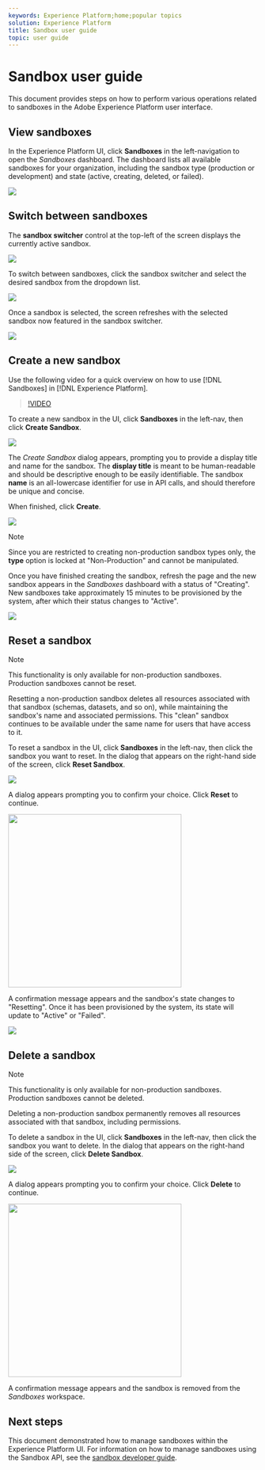 ```yaml
---
keywords: Experience Platform;home;popular topics
solution: Experience Platform
title: Sandbox user guide
topic: user guide
---
```


# Sandbox user guide

This document provides steps on how to perform various operations related to sandboxes in the Adobe Experience Platform user interface.

## View sandboxes

In the Experience Platform UI, click **Sandboxes** in the left-navigation to open the _Sandboxes_ dashboard. The dashboard lists all available sandboxes for your organization, including the sandbox type (production or development) and state (active, creating, deleted, or failed).

![](../images/ui/sandboxes-tab.png)

## Switch between sandboxes

The **sandbox switcher** control at the top-left of the screen displays the currently active sandbox.

![](../images/ui/sandbox-selector.png)

To switch between sandboxes, click the sandbox switcher and select the desired sandbox from the dropdown list.

![](../images/ui/switch-sandbox.png)

Once a sandbox is selected, the screen refreshes with the selected sandbox now featured in the sandbox switcher.

![](../images/ui/sandbox-switched.png)

## Create a new sandbox

Use the following video for a quick overview on how to use [!DNL Sandboxes] in [!DNL Experience Platform].

>[!VIDEO](https://video.tv.adobe.com/v/29838/?quality=12&learn=on)

To create a new sandbox in the UI, click **Sandboxes** in the left-nav, then click **Create Sandbox**.

![](../images/ui/create-sandbox-button.png)

The _Create Sandbox_ dialog appears, prompting you to provide a display title and name for the sandbox. The **display title** is meant to be human-readable and should be descriptive enough to be easily identifiable. The sandbox **name** is an all-lowercase identifier for use in API calls, and should therefore be unique and concise.

When finished, click **Create**.

![](../images/ui/create-sandbox-dialog.png)

>[!NOTE]
>
>Since you are restricted to creating non-production sandbox types only, the **type** option is locked at "Non-Production" and cannot be manipulated.

Once you have finished creating the sandbox, refresh the page and the new sandbox appears in the _Sandboxes_ dashboard with a status of "Creating". New sandboxes take approximately 15 minutes to be provisioned by the system, after which their status changes to "Active".

![](../images/ui/sandbox-created.png)

## Reset a sandbox

>[!NOTE]
>
>This functionality is only available for non-production sandboxes. Production sandboxes cannot be reset.

Resetting a non-production sandbox deletes all resources associated with that sandbox (schemas, datasets, and so on), while maintaining the sandbox's name and associated permissions. This "clean" sandbox continues to be available under the same name for users that have access to it.

To reset a sandbox in the UI, click **Sandboxes** in the left-nav, then click the sandbox you want to reset. In the dialog that appears on the right-hand side of the screen, click **Reset Sandbox**.

![](../images/ui/reset-sandbox-button.png)

A dialog appears prompting you to confirm your choice. Click **Reset** to continue.

<img src='../images/ui/reset-are-you-sure.png' width=350><br>

A confirmation message appears and the sandbox's state changes to "Resetting". Once it has been provisioned by the system, its state will update to "Active" or "Failed".

![](../images/ui/sandbox-resetting.png)

## Delete a sandbox

>[!NOTE]
>
>This functionality is only available for non-production sandboxes. Production sandboxes cannot be deleted.

Deleting a non-production sandbox permanently removes all resources associated with that sandbox, including permissions.

 To delete a sandbox in the UI, click **Sandboxes** in the left-nav, then click the sandbox you want to delete. In the dialog that appears on the right-hand side of the screen, click **Delete Sandbox**.

![](../images/ui/delete-sandbox-button.png)

A dialog appears prompting you to confirm your choice. Click **Delete** to continue.

<img src='../images/ui/delete-are-you-sure.png' width=350><br>

A confirmation message appears and the sandbox is removed from the _Sandboxes_ workspace. 

## Next steps

This document demonstrated how to manage sandboxes within the Experience Platform UI. For information on how to manage sandboxes using the Sandbox API, see the [sandbox developer guide](../api/getting-started.md).
